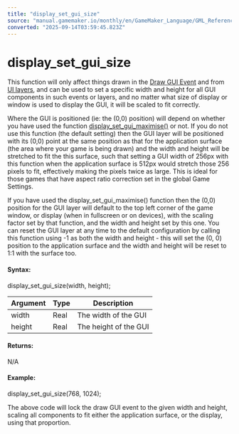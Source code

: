 ```yaml
---
title: "display_set_gui_size"
source: "manual.gamemaker.io/monthly/en/GameMaker_Language/GML_Reference/Cameras_And_Display/display_set_gui_size.htm"
converted: "2025-09-14T03:59:45.823Z"
---
```


# display\_set\_gui\_size

This function will only affect things drawn in the [Draw GUI Event](../../../The_Asset_Editors/Object_Properties/Draw_Events.md) and from [UI layers](../../../The_Asset_Editors/Room_Properties/UI_Layers.md), and can be used to set a specific width and height for all GUI components in such events or layers, and no matter what size of display or window is used to display the GUI, it will be scaled to fit correctly.

Where the GUI is positioned (ie: the (0,0) position) will depend on whether you have used the function [display\_set\_gui\_maximise()](display_set_gui_maximise.md) or not. If you do not use this function (the default setting) then the GUI layer will be positioned with its (0,0) point at the same position as that for the application surface (the area where your game is being drawn) and the width and height will be stretched to fit the this surface, such that setting a GUI width of 256px with this function when the application surface is 512px would stretch those 256 pixels to fit, effectively making the pixels twice as large. This is ideal for those games that have aspect ratio correction set in the global Game Settings.

If you have used the display\_set\_gui\_maximise() function then the (0,0) position for the GUI layer will default to the top left corner of the game window, or display (when in fullscreen or on devices), with the scaling factor set by that function, and the width and height set by this one. You can reset the GUI layer at any time to the default configuration by calling this function using -1 as both the width and height - this will set the (0, 0) position to the application surface and the width and height will be reset to 1:1 with the surface too.

#### Syntax:

display\_set\_gui\_size(width, height);

| Argument | Type | Description |
| --- | --- | --- |
| width | Real | The width of the GUI |
| height | Real | The height of the GUI |

#### Returns:

N/A

#### Example:

display\_set\_gui\_size(768, 1024);

The above code will lock the draw GUI event to the given width and height, scaling all components to fit either the application surface, or the display, using that proportion.